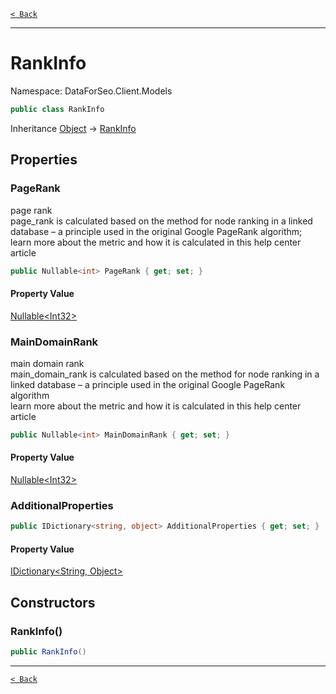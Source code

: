 [`< Back`](./)

---

# RankInfo

Namespace: DataForSeo.Client.Models

```csharp
public class RankInfo
```

Inheritance [Object](https://docs.microsoft.com/en-us/dotnet/api/system.object) → [RankInfo](./dataforseo.client.models.rankinfo)

## Properties

### **PageRank**

page rank
 <br>page_rank is calculated based on the method for node ranking in a linked database – a principle used in the original Google PageRank algorithm;
 <br>learn more about the metric and how it is calculated in this help center article

```csharp
public Nullable<int> PageRank { get; set; }
```

#### Property Value

[Nullable&lt;Int32&gt;](https://docs.microsoft.com/en-us/dotnet/api/system.nullable-1)<br>

### **MainDomainRank**

main domain rank
 <br>main_domain_rank is calculated based on the method for node ranking in a linked database – a principle used in the original Google PageRank algorithm
 <br>learn more about the metric and how it is calculated in this help center article

```csharp
public Nullable<int> MainDomainRank { get; set; }
```

#### Property Value

[Nullable&lt;Int32&gt;](https://docs.microsoft.com/en-us/dotnet/api/system.nullable-1)<br>

### **AdditionalProperties**

```csharp
public IDictionary<string, object> AdditionalProperties { get; set; }
```

#### Property Value

[IDictionary&lt;String, Object&gt;](https://docs.microsoft.com/en-us/dotnet/api/system.collections.generic.idictionary-2)<br>

## Constructors

### **RankInfo()**

```csharp
public RankInfo()
```

---

[`< Back`](./)
